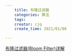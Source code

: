 ```yaml
---
    title: 布隆过滤器
    categories: 算法
    tags:
    creator: cjq
    create_time: 2021/01/06

---
```




[布隆过滤器(Bloom Filter)详解](https://www.cnblogs.com/liyulong1982/p/6013002.html)



